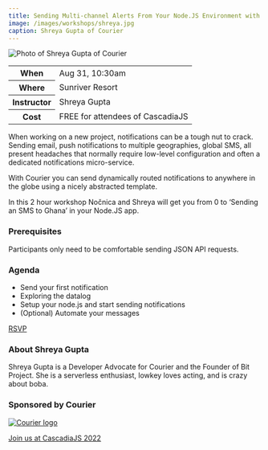 ```yaml
---
title: Sending Multi-channel Alerts From Your Node.JS Environment with Courier
image: /images/workshops/shreya.jpg
caption: Shreya Gupta of Courier
---
```

<div class="person"><div class="person-photo"><img src="/images/workshops/shreya.jpg" alt="Photo of Shreya Gupta of Courier"/></div></div>

<table>
    <tr><th>When</th><td>Aug 31, 10:30am</td></tr>
    <tr><th>Where</th><td>Sunriver Resort</td></tr>
    <tr><th>Instructor</th><td>Shreya Gupta</td></tr>
    <tr><th>Cost</th><td>FREE for attendees of CascadiaJS</td></tr>
</table>

When working on a new project, notifications can be a tough nut to crack. Sending email, push notifications to multiple geographies, global SMS, all present headaches that normally require low-level configuration and often a dedicated notifications micro-service.

With Courier you can send dynamically routed notifications to anywhere in the globe using a nicely abstracted template.

In this 2 hour workshop Nočnica and Shreya will get you from 0 to ‘Sending an SMS to Ghana’ in your Node.JS app.

### Prerequisites

Participants only need to be comfortable sending JSON API requests.

### Agenda

* Send your first notification
* Exploring the datalog
* Setup your node.js and start sending notifications
* (Optional) Automate your messages

<div class="cta"><a href="/home/dashboard">RSVP</a></div>

### About Shreya Gupta

Shreya Gupta is a Developer Advocate for Courier and the Founder of Bit Project. She is a serverless enthusiast, lowkey loves acting, and is crazy about boba.

### Sponsored by Courier

[![Courier logo](/images/sponsors/courier.png)](/sponsors/courier)

<div class="cta"><a href="/tickets">Join us at CascadiaJS 2022</a></div>
